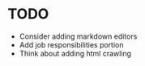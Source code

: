 # TODO

-   Consider adding markdown editors
-   Add job responsibilities portion
-   Think about adding html crawling
